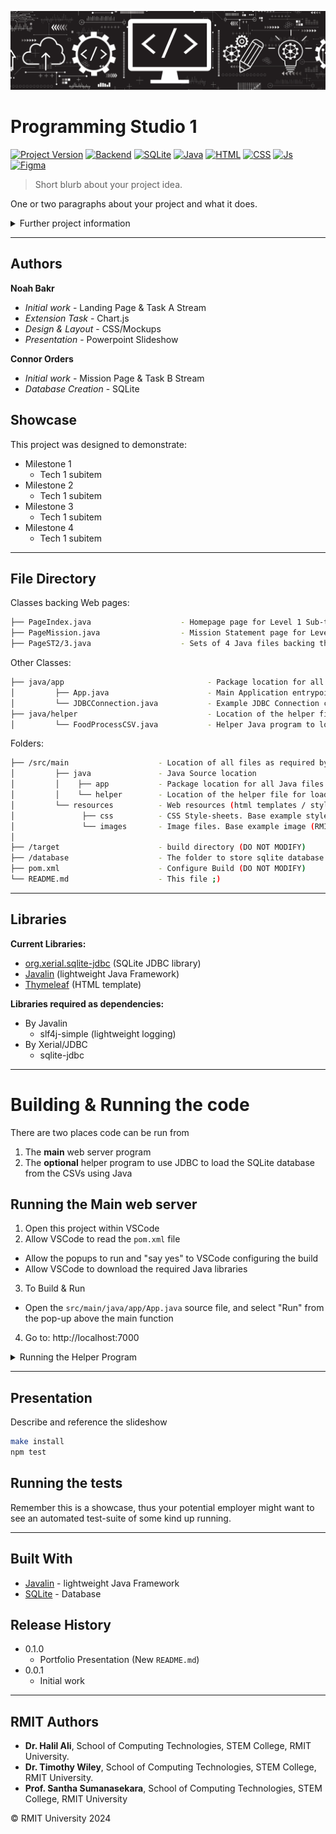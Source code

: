 [![header][header-url]][header-link]

# Programming Studio 1
[![Project Version][version-image]][version-url]
[![Backend][Backend-image]][Backend-url]
[![SQLite][SQLite-image]][SQLite-url]
[![Java][Java-image]][Java-url]
[![HTML][HTML-image]][HTML-url]
[![CSS][CSS-image]][CSS-url]
[![Js][Js-image]][Js-url]
[![Figma][Figma-image]][Figma-url]

> Short blurb about your project idea.

One or two paragraphs about your project and what it does.

<details>
    <summary>Further project information</summary>
    <br>
    Text
</details>

---
## Authors

**Noah Bakr** 
* *Initial work* - Landing Page &amp; Task A Stream
* *Extension Task* - Chart.js 
* *Design &amp; Layout* - CSS/Mockups
* *Presentation* - Powerpoint Slideshow

**Connor Orders**
* *Initial work* - Mission Page &amp; Task B Stream
* *Database Creation* - SQLite

## Showcase

This project was designed to demonstrate:

* Milestone 1
  * Tech 1 subitem
* Milestone 2
  * Tech 1 subitem
* Milestone 3
  * Tech 1 subitem
* Milestone 4
  * Tech 1 subitem

---

## File Directory
Classes backing Web pages:
```bash
├── PageIndex.java                    - Homepage page for Level 1 Sub-task A
├── PageMission.java                  - Mission Statement page for Level 1 Sub-task B
├── PageST2/3.java                    - Sets of 4 Java files backing the 4 pages for 4 Level2/3 sub-tasks. Student in group of 3 will need to add additional Java files
```

Other Classes:
```bash
├── java/app                                - Package location for all Java files for the webserver
│         ├── App.java                      - Main Application entrypoint for Javalin
│         └── JDBCConnection.java           - Example JDBC Connection class based on Studio Project Workshop content
├── java/helper                             - Location of the helper file for loading SQLite with JDBC
│         └── FoodProcessCSV.java           - Helper Java program to load SQLite database from the provided CSVs
```

Folders:
```bash
├── /src/main                    - Location of all files as required by build configuration
│         ├── java               - Java Source location
│         │    ├── app           - Package location for all Java files for the webserver
│         │    └── helper        - Location of the helper file for loading SQLite with JDBC
│         └── resources          - Web resources (html templates / style sheets)
│               ├── css          - CSS Style-sheets. Base example style sheet (common.css) provided
│               └── images       - Image files. Base example image (RMIT Logo) provided
│ 
├── /target                      - build directory (DO NOT MODIFY)
├── /database                    - The folder to store sqlite database files (*.db files) and data files (*.csv) related to the database
├── pom.xml                      - Configure Build (DO NOT MODIFY)
└── README.md                    - This file ;)
```

---

## Libraries
**Current Libraries:**
* [org.xerial.sqlite-jdbc][xerial-sqlite-jdbc-url] (SQLite JDBC library)
* [Javalin][javalin-url] (lightweight Java Framework)
* [Thymeleaf][thymeleaf-url] (HTML template)

**Libraries required as dependencies:**
* By Javalin
   * slf4j-simple (lightweight logging)
* By Xerial/JDBC
   * sqlite-jdbc

---

# Building & Running the code
There are two places code can be run from
1. The **main** web server program
2. The **optional** helper program to use JDBC to load the SQLite database from the CSVs using Java

## Running the Main web server
1. Open this project within VSCode
2. Allow VSCode to read the ``pom.xml`` file
 - Allow the popups to run and "say yes" to VSCode configuring the build
 - Allow VSCode to download the required Java libraries
3. To Build & Run
 - Open the ``src/main/java/app/App.java`` source file, and select "Run" from the pop-up above the main function
4. Go to: http://localhost:7000

<details>
<summary>Running the Helper Program</summary>

## Running the Helper Program
The helper program in ``src/main/java/helper/FoodProcessCSV.java`` can be run separetly from the main webserver. This gives a demonstration of how you can use Java to read the provided CSV files and store the information in an SQLite database. This example loads a subset of the data in the ``database/FoodLoss.csv`` and ``database/CPC.csv`` files into a database. It also runs a series of queries to do lookups to check records match, but this can be modified to do lookups and insert other data into related tables if necessary.

You can run the optional helper program by
1. Open this ``src/main/java/helper/FoodProcessCSV.java`` source file
2. Select "Run" from the pop-up above the main function (or "Run Java" from the top-right arrow button)
3. Allow the program to run
4. By default it will drop the existing tables and recreate them before populating each table
5. If you do not want to drop existing tables, comment out line line 52: dropTablesAndRecreateTables();

You can modify this file as you wish, for other tables and CSVs. When modifying you may need to pay attention to:
* ``DATABASE`` field to change the database location
* ``FOOD_CSV_FILE`` and ``CPC_CSV_FILE`` to change which CSV files are bring read in
* ``INSERT`` statement construction to:
    * Change the table being used
    * Column data being stored
</details>

---

## Presentation

Describe and reference the slideshow  

```sh
make install
npm test
```

## Running the tests

Remember this is a showcase, thus your potential employer might want to see an automated test-suite of some kind up running.

---

## Built With

* [Javalin][javalin-url] - lightweight Java Framework
* [SQLite](https://www.sqlite.org/) - Database

## Release History

* 0.1.0
    * Portfolio Presentation (New ``README.md``)
* 0.0.1
    * Initial work

---

## RMIT Authors

* **Dr. Halil Ali**, School of Computing Technologies, STEM College, RMIT University.
* **Dr. Timothy Wiley**, School of Computing Technologies, STEM College, RMIT University.
* **Prof. Santha Sumanasekara**, School of Computing Technologies, STEM College, RMIT University

&copy; RMIT University 2024

<!-- Markdown link & img dfn's -->

[header-url]: PS-Header.png
[header-link]: https://github.com/Noah-Bakr

[repository-url]: https://github.com/alexandrerosseto/wbshopping

[xerial-sqlite-jdbc-url]: https://github.com/xerial/sqlite-jdbc
[javalin-url]: https://javalin.io/
[thymeleaf-url]: https://www.thymeleaf.org/doc/tutorials/3.0/usingthymeleaf.html

[linkedin-url]: https://www.linkedin.com/in/Noah-Bakr

[wiki]: https://github.com/yourname/yourproject/wiki

[version-image]: https://img.shields.io/badge/Version-1.0.0-brightgreen?style=for-the-badge&logo=appveyor
[version-url]: https://img.shields.io/badge/version-1.0.0-green

[Backend-image]: https://img.shields.io/badge/Backend-Javalin-important?style=for-the-badge
[Backend-url]: https://img.shields.io/badge/Backend-Javalin-important?style=for-the-badge

[SQLite-image]: https://img.shields.io/badge/SQLite-07405E?style=for-the-badge&logo=sqlite&logoColor=white
[SQLite-url]: https://img.shields.io/badge/SQLite-07405E?style=for-the-badge&logo=sqlite&logoColor=white

[Java-image]: https://img.shields.io/badge/Java-ED8B00?style=for-the-badge&logo=openjdk&logoColor=white
[Java-url]: https://img.shields.io/badge/Java-ED8B00?style=for-the-badge&logo=openjdk&logoColor=white

[HTML-image]: https://img.shields.io/badge/HTML5-E34F26?style=for-the-badge&logo=html5&logoColor=white
[HTML-url]: https://img.shields.io/badge/HTML5-E34F26?style=for-the-badge&logo=html5&logoColor=white

[CSS-image]: https://img.shields.io/badge/CSS3-1572B6?style=for-the-badge&logo=css3&logoColor=white
[CSS-url]: https://img.shields.io/badge/CSS3-1572B6?style=for-the-badge&logo=css3&logoColor=white

[Js-image]: https://img.shields.io/badge/JavaScript-F7DF1E?style=for-the-badge&logo=javascript&logoColor=black
[Js-url]: https://img.shields.io/badge/JavaScript-F7DF1E?style=for-the-badge&logo=javascript&logoColor=black

[Figma-image]: https://img.shields.io/badge/Figma-F24E1E?style=for-the-badge&logo=figma&logoColor=white
[Figma-url]: https://img.shields.io/badge/Figma-F24E1E?style=for-the-badge&logo=figma&logoColor=white